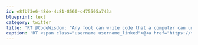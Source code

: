 ```yaml
---
id: e8fb73e6-48de-4c81-8560-c475505a743a
blueprint: text
category: twitter
title: 'RT @CodeWisdom: "Any fool can write code that a computer can understand. Good programmers write code that humans can understand." - Mart ...'
caption: 'RT <span class="username username_linked">@<a href="https://twitter.com/CodeWisdom" title="Programming Wisdom">CodeWisdom</a></span>: "Any fool can write code that a computer can understand. Good programmers write code that humans can understand." - Mart ...'
---
```


